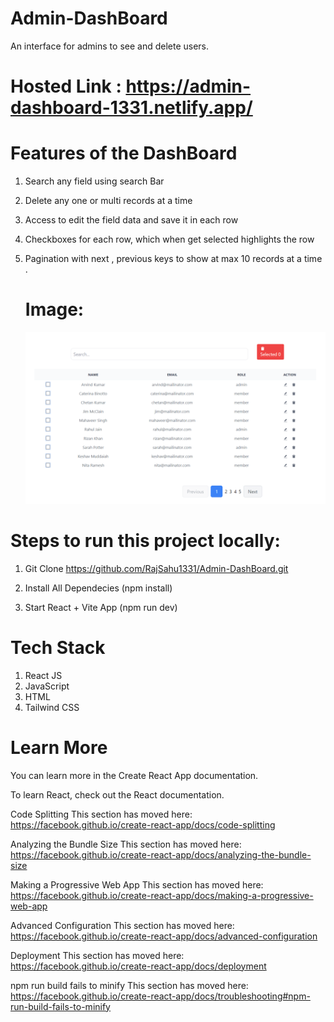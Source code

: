 # Admin-DashBoard

An interface for admins to see and delete users.

# Hosted Link : https://admin-dashboard-1331.netlify.app/

# Features of the DashBoard

1. Search any field using search Bar

2. Delete any one or multi records at a time

3. Access to edit the field data and save it in each row

4. Checkboxes for each row, which when get selected highlights the row

5. Pagination with next , previous keys to show at max 10 records at a time
   .

   # Image:
   ![Alt text](image.png)

# Steps to run this project locally:

1. Git Clone https://github.com/RajSahu1331/Admin-DashBoard.git

2. Install All Dependecies (npm install)

3. Start React + Vite App (npm run dev)

# Tech Stack

1. React JS
2. JavaScript
3. HTML
4. Tailwind CSS

# Learn More

You can learn more in the Create React App documentation.

To learn React, check out the React documentation.

Code Splitting
This section has moved here: https://facebook.github.io/create-react-app/docs/code-splitting

Analyzing the Bundle Size
This section has moved here: https://facebook.github.io/create-react-app/docs/analyzing-the-bundle-size

Making a Progressive Web App
This section has moved here: https://facebook.github.io/create-react-app/docs/making-a-progressive-web-app

Advanced Configuration
This section has moved here: https://facebook.github.io/create-react-app/docs/advanced-configuration

Deployment
This section has moved here: https://facebook.github.io/create-react-app/docs/deployment

npm run build fails to minify
This section has moved here: https://facebook.github.io/create-react-app/docs/troubleshooting#npm-run-build-fails-to-minify
